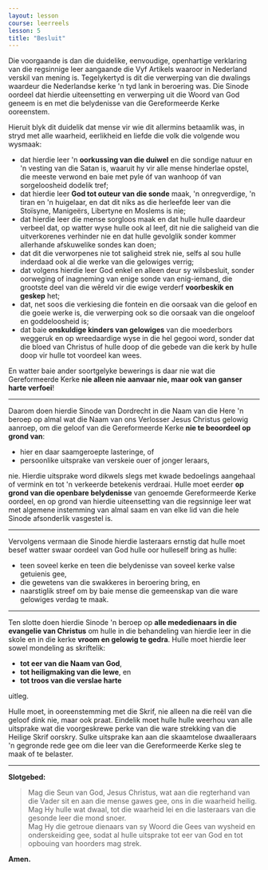 ```yaml
---
layout: lesson
course: leerreels
lesson: 5
title: "Besluit"
---
```


Die voorgaande is dan die duidelike, eenvoudige, openhartige verklaring van die regsinnige leer aangaande die Vyf Artikels waaroor in Nederland verskil van mening is. Tegelykertyd is dit die verwerping van die dwalings waardeur die Nederlandse kerke 'n tyd lank in beroering was. Die Sinode oordeel dat hierdie uiteensetting en verwerping uit die Woord van God geneem is en met die belydenisse van die Gereformeerde Kerke ooreenstem.

Hieruit blyk dit duidelik dat mense vir wie dit allermins betaamlik was, in stryd met alle waarheid, eerlikheid en liefde die volk die volgende wou wysmaak:

- dat hierdie leer 'n **oorkussing van die duiwel** en die sondige natuur en 'n vesting van die Satan is, waaruit hy vir alle mense hinderlae opstel, die meeste verwond en baie met pyle óf van wanhoop óf van sorgeloosheid dodelik tref;
- dat hierdie leer **God tot outeur van die sonde** maak, 'n onregverdige, 'n tiran en 'n huigelaar, en dat dit niks as die herleefde leer van die Stoïsyne, Manigeërs, Libertyne en Moslems is nie;
- dat hierdie leer die mense sorgloos maak en dat hulle hulle daardeur verbeel dat, op watter wyse hulle ook al leef, dit nie die saligheid van die uitverkorenes verhinder nie en dat hulle gevolglik sonder kommer allerhande afskuwelike sondes kan doen;
- dat dit die verworpenes nie tot saligheid strek nie, selfs al sou hulle inderdaad ook al die werke van die gelowiges verrig;
- dat volgens hierdie leer God enkel en alleen deur sy wilsbesluit, sonder oorweging of inagneming van enige sonde van enig-iemand, die grootste deel van die wêreld vir die ewige verderf **voorbeskik en geskep** het;
- dat, net soos die verkiesing die fontein en die oorsaak van die geloof en die goeie werke is, die verwerping ook so die oorsaak van die ongeloof en goddeloosheid is;
- dat baie **onskuldige kinders van gelowiges** van die moederbors weggeruk en op wreedaardige wyse in die hel gegooi word, sonder dat die bloed van Christus of hulle doop of die gebede van die kerk by hulle doop vir hulle tot voordeel kan wees.

En watter baie ander soortgelyke bewerings is daar nie wat die Gereformeerde Kerke **nie alleen nie aanvaar nie, maar ook van ganser harte verfoei**!

---

Daarom doen hierdie Sinode van Dordrecht in die Naam van die Here 'n beroep op almal wat die Naam van ons Verlosser Jesus Christus gelowig aanroep, om die geloof van die Gereformeerde Kerke **nie te beoordeel op grond van**:

- hier en daar saamgeroepte lasteringe, of
- persoonlike uitsprake van verskeie ouer of jonger leraars,  

nie. Hierdie uitsprake word dikwels slegs met kwade bedoelings aangehaal of vermink en tot 'n verkeerde betekenis verdraai. Hulle moet eerder **op grond van die openbare belydenisse** van genoemde Gereformeerde Kerke oordeel, en op grond van hierdie uiteensetting van die regsinnige leer wat met algemene instemming van almal saam en van elke lid van die hele Sinode afsonderlik vasgestel is.

---

Vervolgens vermaan die Sinode hierdie lasteraars ernstig dat hulle moet besef watter swaar oordeel van God hulle oor hulleself bring as hulle:

- teen soveel kerke en teen die belydenisse van soveel kerke valse getuienis gee,
- die gewetens van die swakkeres in beroering bring, en
- naarstiglik streef om by baie mense die gemeenskap van die ware gelowiges verdag te maak.

---

Ten slotte doen hierdie Sinode 'n beroep op **alle mededienaars in die evangelie van Christus** om hulle in die behandeling van hierdie leer in die skole en in die kerke **vroom en gelowig te gedra**. Hulle moet hierdie leer sowel mondeling as skriftelik:

- **tot eer van die Naam van God**,
- **tot heiligmaking van die lewe**, en
- **tot troos van die verslae harte**  

uitleg.

Hulle moet, in ooreenstemming met die Skrif, nie alleen na die reël van die geloof dink nie, maar ook praat. Eindelik moet hulle hulle weerhou van alle uitsprake wat die voorgeskrewe perke van die ware strekking van die Heilige Skrif oorskry. Sulke uitsprake kan aan die skaamtelose dwaalleraars 'n gegronde rede gee om die leer van die Gereformeerde Kerke sleg te maak of te belaster.

---

**Slotgebed:**  
> Mag die Seun van God, Jesus Christus, wat aan die regterhand van die Vader sit en aan die mense gawes gee, ons in die waarheid heilig.  
> Mag Hy hulle wat dwaal, tot die waarheid lei en die lasteraars van die gesonde leer die mond snoer.  
> Mag Hy die getroue dienaars van sy Woord die Gees van wysheid en onderskeiding gee, sodat al hulle uitsprake tot eer van God en tot opbouing van hoorders mag strek.  

**Amen.**

